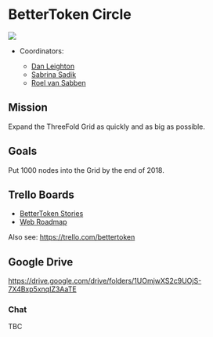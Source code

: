 # BetterToken Circle

![](/img/farmer.png)

- Coordinators:

   - [Dan Leighton](/contributors/tftech/Dan_Leighton.md)
   - [Sabrina Sadik](/contributors/tftech/sabrina_sadik.md)
   - [Roel van Sabben](/contributors/tftech/Roel_van_Sabben.md)


## Mission

Expand the ThreeFold Grid as quickly and as big as possible.

## Goals

Put 1000 nodes into the Grid by the end of 2018.

## Trello Boards

- [BetterToken Stories](https://trello.com/b/PQmtNMbX/bettertokenstories)
- [Web Roadmap](https://trello.com/b/0HELF1TD/bettertokenroadmapweb)

Also see: https://trello.com/bettertoken

## Google Drive

https://drive.google.com/drive/folders/1UOmjwXS2c9UOjS-7X4Bxp5xnqIZ3AaTE

### Chat

TBC
   